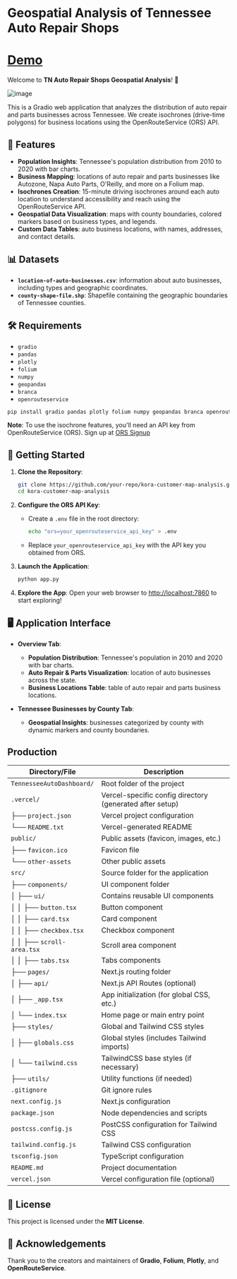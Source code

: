 # Geospatial Analysis of Tennessee Auto Repair Shops

# [Demo](https://leoncensh-tn.hf.space/) 
Welcome to **TN Auto Repair Shops Geospatial Analysis**! 🚀

![image](https://github.com/user-attachments/assets/7a79278b-d852-4ff3-8315-a20d374dbe71)

This is a Gradio web application that analyzes the distribution of auto repair and parts businesses across Tennessee. We create isochrones (drive-time polygons) for business locations using the OpenRouteService (ORS) API. 

## 🌟 Features

- **Population Insights**: Tennessee's population distribution from 2010 to 2020 with bar charts.
- **Business Mapping**: locations of auto repair and parts businesses like Autozone, Napa Auto Parts, O'Reilly, and more on a Folium map.
- **Isochrones Creation**: 15-minute driving isochrones around each auto location to understand accessibility and reach using the OpenRouteService API.
- **Geospatial Data Visualization**: maps with county boundaries, colored markers based on business types, and legends.
- **Custom Data Tables**: auto business locations, with names, addresses, and contact details.

## 📊 Datasets

- **`location-of-auto-businesses.csv`**: information about auto businesses, including types and geographic coordinates.
- **`county-shape-file.shp`**: Shapefile containing the geographic boundaries of Tennessee counties.

## 🛠️ Requirements

- `gradio`
- `pandas`
- `plotly`
- `folium`
- `numpy`
- `geopandas`
- `branca`
- `openrouteservice`

```bash
pip install gradio pandas plotly folium numpy geopandas branca openrouteservice
```

**Note**: To use the isochrone features, you'll need an API key from OpenRouteService (ORS). Sign up at [ORS Signup](https://openrouteservice.org/sign-up/)

## 🚀 Getting Started

1. **Clone the Repository**:
    ```bash
    git clone https://github.com/your-repo/kora-customer-map-analysis.git
    cd kora-customer-map-analysis
    ```

2. **Configure the ORS API Key**:
    - Create a `.env` file in the root directory:
      ```bash
      echo "ors=your_openrouteservice_api_key" > .env
      ```
    - Replace `your_openrouteservice_api_key` with the API key you obtained from ORS.

3. **Launch the Application**:
    ```bash
    python app.py
    ```

4. **Explore the App**:
    Open your web browser to [http://localhost:7860](http://localhost:7860) to start exploring!

## 🖥️ Application Interface

- **Overview Tab**:
  - **Population Distribution**: Tennessee's population in 2010 and 2020 with bar charts.
  - **Auto Repair & Parts Visualization**: location of auto businesses across the state.
  - **Business Locations Table**: table of auto repair and parts business locations.

- **Tennessee Businesses by County Tab**:
  - **Geospatial Insights**: businesses categorized by county with dynamic markers and county boundaries.

## Production

| **Directory/File**                | **Description**                                           |
|-----------------------------------|-----------------------------------------------------------|
| `TennesseeAutoDashboard/`         | Root folder of the project                                |
| `.vercel/`                        | Vercel-specific config directory (generated after setup)  |
| ├── `project.json`                | Vercel project configuration                             |
| └── `README.txt`                  | Vercel-generated README                                  |
| `public/`                         | Public assets (favicon, images, etc.)                     |
| ├── `favicon.ico`                 | Favicon file                                              |
| └── `other-assets`                | Other public assets                                       |
| `src/`                            | Source folder for the application                         |
| ├── `components/`                 | UI component folder                                       |
| │   ├── `ui/`                     | Contains reusable UI components                           |
| │   │   ├── `button.tsx`          | Button component                                          |
| │   │   ├── `card.tsx`            | Card component                                            |
| │   │   ├── `checkbox.tsx`        | Checkbox component                                        |
| │   │   ├── `scroll-area.tsx`     | Scroll area component                                     |
| │   │   ├── `tabs.tsx`            | Tabs components                                           |
| ├── `pages/`                      | Next.js routing folder                                    |
| │   ├── `api/`                    | Next.js API Routes (optional)                             |
| │   ├── `_app.tsx`                | App initialization (for global CSS, etc.)                 |
| │   └── `index.tsx`               | Home page or main entry point                             |
| ├── `styles/`                     | Global and Tailwind CSS styles                            |
| │   ├── `globals.css`             | Global styles (includes Tailwind imports)                 |
| │   └── `tailwind.css`            | TailwindCSS base styles (if necessary)                    |
| ├── `utils/`                      | Utility functions (if needed)                             |
| `.gitignore`                      | Git ignore rules                                          |
| `next.config.js`                  | Next.js configuration                                     |
| `package.json`                    | Node dependencies and scripts                             |
| `postcss.config.js`               | PostCSS configuration for Tailwind CSS                    |
| `tailwind.config.js`              | Tailwind CSS configuration                                |
| `tsconfig.json`                   | TypeScript configuration                                  |
| `README.md`                       | Project documentation                                     |
| `vercel.json`                     | Vercel configuration file (optional)                      |


## 📜 License

This project is licensed under the **MIT License**. 

## 🙏 Acknowledgements

Thank you to the creators and maintainers of **Gradio**, **Folium**, **Plotly**, and **OpenRouteService**. 
